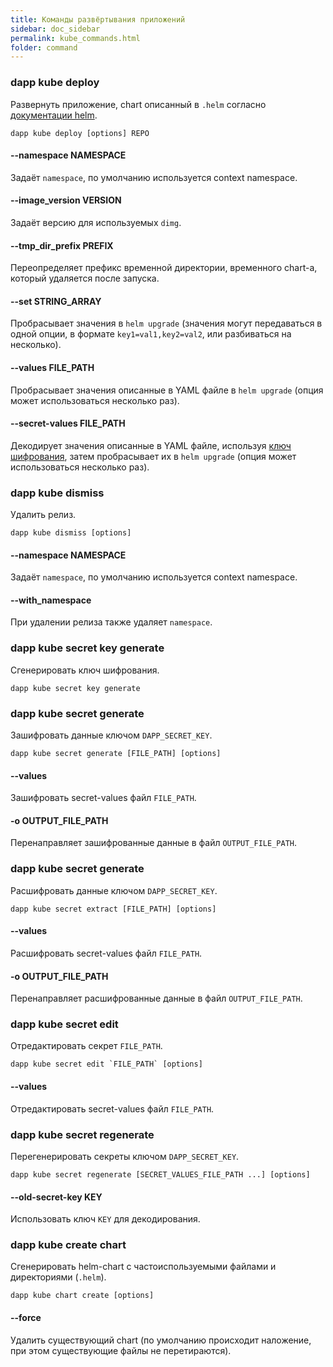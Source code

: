 ```yaml
---
title: Команды развёртывания приложений
sidebar: doc_sidebar
permalink: kube_commands.html
folder: command
---
```


### dapp kube deploy
Развернуть приложение, chart описанный в `.helm` согласно [документации helm](https://github.com/kubernetes/helm/blob/master/docs/index.md).

```
dapp kube deploy [options] REPO
```

#### --namespace NAMESPACE
Задаёт `namespace`, по умолчанию используется context namespace.

#### --image_version VERSION
Задаёт версию для используемых `dimg`.

#### --tmp_dir_prefix PREFIX
Переопределяет префикс временной директории, временного chart-a, который удаляется после запуска.

#### --set STRING_ARRAY
Пробрасывает значения в `helm upgrade` (значения могут передаваться в одной опции, в формате `key1=val1,key2=val2`, или разбиваться на несколько). 

#### --values FILE_PATH
Пробрасывает значения описанные в YAML файле в `helm upgrade` (опция может использоваться несколько раз).

#### --secret-values FILE_PATH
Декодирует значения описанные в YAML файле, используя [ключ шифрования](#dapp-kube-secret-key-generate), затем пробрасывает их в `helm upgrade` (опция может использоваться несколько раз).

### dapp kube dismiss
Удалить релиз.

```
dapp kube dismiss [options]
```

#### --namespace NAMESPACE
Задаёт `namespace`, по умолчанию используется context namespace.

#### --with_namespace
При удалении релиза также удаляет `namespace`.

### dapp kube secret key generate
Сгенерировать ключ шифрования.

```
dapp kube secret key generate
```

### dapp kube secret generate
Зашифровать данные ключом `DAPP_SECRET_KEY`.

```
dapp kube secret generate [FILE_PATH] [options]
```

#### --values
Зашифровать secret-values файл `FILE_PATH`.

#### -o OUTPUT_FILE_PATH
Перенаправляет зашифрованные данные в файл `OUTPUT_FILE_PATH`.

### dapp kube secret generate
Расшифровать данные ключом `DAPP_SECRET_KEY`.

```
dapp kube secret extract [FILE_PATH] [options]
```

#### --values
Расшифровать secret-values файл `FILE_PATH`.

#### -o OUTPUT_FILE_PATH
Перенаправляет расшифрованные данные в файл `OUTPUT_FILE_PATH`.

### dapp kube secret edit
Отредактировать секрет `FILE_PATH`.

```
dapp kube secret edit `FILE_PATH` [options]
```

#### --values
Отредактировать secret-values файл `FILE_PATH`.

### dapp kube secret regenerate
Перегенерировать секреты ключом `DAPP_SECRET_KEY`.

```
dapp kube secret regenerate [SECRET_VALUES_FILE_PATH ...] [options]
```

#### --old-secret-key KEY
Использовать ключ `KEY` для декодирования.

### dapp kube create chart
Сгенерировать helm-chart с частоиспользуемыми файлами и директориями (`.helm`).

```
dapp kube chart create [options]
```

#### --force
Удалить существующий chart (по умолчанию происходит наложение, при этом существующие файлы не перетираются).